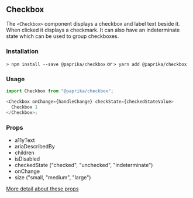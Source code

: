 ## Checkbox

The `<Checkbox>` component displays a checkbox and label text beside it. When clicked it displays a checkmark. It can also have an indeterminate state which can be used to group checkboxes.

### Installation

`> npm install --save @paprika/checkbox`
or
`> yarn add @paprika/checkbox`

### Usage

```js
import Checkbox from "@paprika/checkbox";

<Checkbox onChange={handleChange} checkState={checkedStateValue>
  Checkbox 1
</Checkbox>;
```

### Props

- a11yText
- ariaDescribedBy
- children
- isDisabled
- checkedState ("checked", "unchecked", "indeterminate")
- onChange
- size ("small, "medium", "large")

[More detail about these props](https://github.com/acl-services/paprika/blob/master/packages/Checkbox/src/Checkbox.js)
